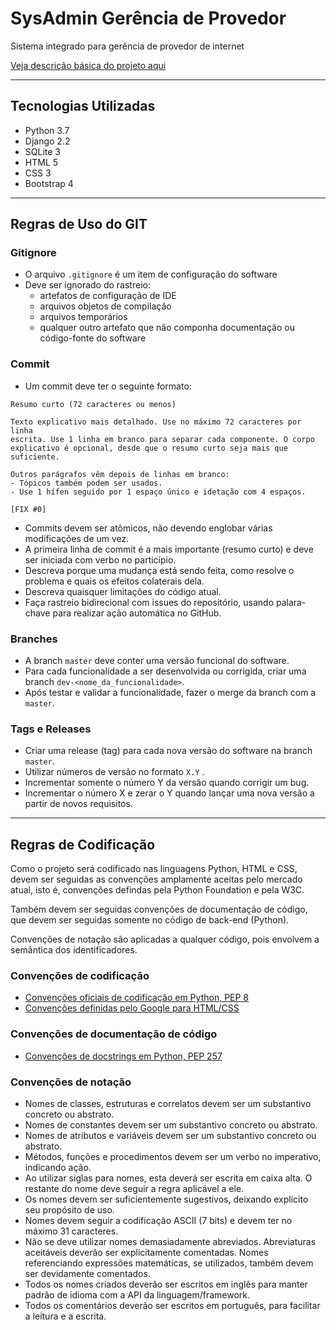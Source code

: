 # SysAdmin Gerência de Provedor
Sistema integrado para gerência de provedor de internet 

[Veja descrição básica do projeto aqui](Descrição.md)

-------------------------------

## Tecnologias Utilizadas

- Python 3.7
- Django 2.2
- SQLite 3
- HTML 5
- CSS 3
- Bootstrap 4

-------------------------------

## Regras de Uso do GIT

### Gitignore

- O arquivo ```.gitignore``` é um item de configuração do software
- Deve ser ignorado do rastreio:
  - artefatos de configuração de IDE
  - arquivos objetos de compilação
  - arquivos temporários
  - qualquer outro artefato que não componha documentação ou código-fonte do software

### Commit

- Um commit deve ter o seguinte formato:

```
Resumo curto (72 caracteres ou menos)

Texto explicativo mais detalhado. Use no máximo 72 caracteres por linha
escrita. Use 1 linha em branco para separar cada componente. O corpo
explicativo é opcional, desde que o resumo curto seja mais que 
suficiente.

Outros parágrafos vêm depois de linhas em branco:
- Tópicos também podem ser usados.
- Use 1 hífen seguido por 1 espaço único e idetação com 4 espaços.

[FIX #0]
```

- Commits devem ser atômicos, não devendo englobar várias modificações de um vez.
- A primeira linha de commit é a mais importante (resumo curto) e deve ser iniciada com verbo no particípio.
- Descreva porque uma mudança está sendo feita, como resolve o problema e quais os efeitos colaterais dela.
- Descreva quaisquer limitações do código atual.
- Faça rastreio bidirecional com issues do repositório, usando palara-chave para realizar ação automática no GitHub.

### Branches

- A branch ```master``` deve conter uma versão funcional do software.
- Para cada funcionalidade a ser desenvolvida ou corrigida, criar uma branch ```dev-<nome_da_funcionalidade>```.
- Após testar e validar a funcionalidade, fazer o merge da branch com a ```master```.

### Tags e Releases

- Criar uma release (tag) para cada nova versão do software na branch ```master```.
- Utilizar números de versão no formato ```X.Y``` .
- Incrementar somente o número Y da versão quando corrigir um bug.
- Incrementar o número X e zerar o Y quando lançar uma nova versão a partir de novos requisitos.

-------------------------------

## Regras de Codificação

Como o projeto será codificado nas linguagens Python, HTML e CSS, devem ser seguidas as convenções amplamente aceitas pelo mercado atual, isto é, convenções defindas pela Python Foundation e pela W3C. 

Também devem ser seguidas convenções de documentação de código, que devem ser seguidas somente no código de back-end (Python).

Convenções de notação são aplicadas a qualquer código, pois envolvem a semântica dos identificadores.

### Convenções de codificação

- [Convenções oficiais de codificação em Python, PEP 8](https://www.python.org/dev/peps/pep-0008/)
- [Convenções definidas pelo Google para HTML/CSS](https://google.github.io/styleguide/htmlcssguide.html)

### Convenções de documentação de código

- [Convenções de docstrings em Python, PEP 257](https://www.python.org/dev/peps/pep-0257/)

### Convenções de notação

- Nomes de classes, estruturas e correlatos devem ser um substantivo concreto ou abstrato.
- Nomes de constantes devem ser um substantivo concreto ou abstrato.
- Nomes de atributos e variáveis devem ser um substantivo concreto ou abstrato.
- Métodos, funções e procedimentos devem ser um verbo no imperativo, indicando ação.
- Ao utilizar siglas para nomes, esta deverá ser escrita em caixa alta. O restante do nome deve seguir a regra aplicável a ele.
- Os nomes devem ser suficientemente sugestivos, deixando explícito seu propósito de uso.
- Nomes devem seguir a codificação ASCII (7 bits) e devem ter no máximo 31 caracteres.
- Não se deve utilizar nomes demasiadamente abreviados. Abreviaturas aceitáveis deverão ser explicitamente comentadas. Nomes referenciando expressões matemáticas, se utilizados, também devem ser devidamente comentados.
- Todos os nomes criados deverão ser escritos em inglês para manter padrão de idioma com a API da linguagem/framework.
- Todos os comentários deverão ser escritos em português, para facilitar a leitura e a escrita.
